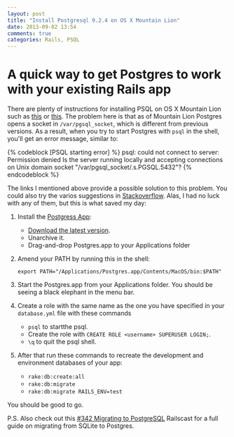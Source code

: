 ```yaml
---
layout: post
title: "Install Postgresql 9.2.4 on OS X Mountain Lion"
date: 2013-09-02 13:54
comments: true
categories: Rails, PSQL
---
```

# A quick way to get Postgres to work with your existing Rails app

There are plenty of instructions for installing PSQL on OS X Mountain Lion such as [this](https://coderwall.com/p/1mni7w) or [this](http://metacog.elijames.org/post/28333408639/setting-up-a-development-environment-on-mountain-lion). The problem here is that as of Mountain Lion Postgres opens a socket in `/var/pgsql_socket`, which is different from previous versions. As a result, when you try to start Postgres with `psql` in the shell, you'll get an error message, similar to:

{% codeblock [PSQL starting error] %}
psql: could not connect to server: Permission denied
    Is the server running locally and accepting
    connections on Unix domain socket "/var/pgsql_socket/.s.PGSQL.5432"?
{% endcodeblock %}

The links I mentioned above provide a possible solution to this problem. You could also try the varios suggestions in [Stackoverflow](http://stackoverflow.com/search?q=.s.PGSQL.5432). Alas, I had no luck with any of them, but this is what saved my day:

1. Install the [Postgress App](http://postgresapp.com/):
    * [Download the latest version](http://postgresapp.com/download).
    * Unarchive it.
    * Drag-and-drop Postgres.app to your Applications folder
2. Amend your PATH by running this in the shell: 

    `export PATH="/Applications/Postgres.app/Contents/MacOS/bin:$PATH"`
2. Start the Postgres.app from your Applications folder. You should be seeing a black elephant in the menu bar.

3. Create a role with the same name as the one you have specified in your `database.yml` file with these commands
    * `psql` to startthe psql.
    * Create the role with `CREATE ROLE <username> SUPERUSER LOGIN;`.
    * `\q` to quit the psql shell.

4. After that run these commands to recreate the development and environment databases of your app:
    * `rake:db:create:all`
    * `rake:db:migrate`
    * `rake:db:migrate RAILS_ENV=test`

You should be good to go.

P.S. Also check out this [#342 Migrating to PostgreSQL](http://railscasts.com/episodes/342-migrating-to-postgresql?view=asciicast) Railscast for a full guide on migrating from SQLite to Postgres.


